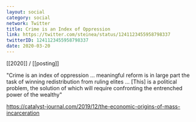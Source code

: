 ```yaml
---
layout: social
category: social
network: Twitter
title: Crime is an Index of Oppression
link: https://twitter.com/steinea/status/1241123455958798337
twitterID: 1241123455958798337
date: 2020-03-20
---
```


[[2020]] / [[posting]]

"Crime is an index of oppression ... meaningful reform is in large part the task of winning redistribution from ruling elites ... [This] is a political problem, the solution of which will require confronting the entrenched power of the wealthy"

<https://catalyst-journal.com/2019/12/the-economic-origins-of-mass-incarceration>

